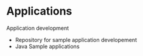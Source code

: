 # Applications
Application development 
- Repository for sample application developement
- Java Sample applications 
